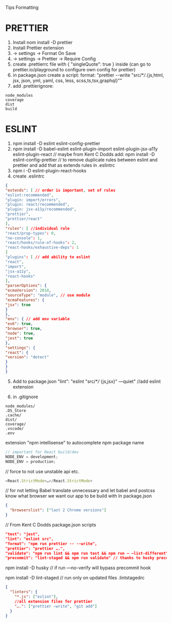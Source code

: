 Tips Formatting

# PRETTIER

1. Install nom install -D prettier
2. Install Prettier extension
3. -> settings -> Format On Save
4. -> settings -> Prettier -> Require Config
5. create .prettierrc file with { "singleQuote": true } inside (can go to prettier.io/playground to configure own config for prettier)
6. in package.json create a script: format: "prettier --write \"src/\*_/_.{js,html, jsx, json, yml, yaml, css, less, scss,ts,tsx,graphql}\""
7. add .prettierignore:

```
node_modules
coverage
dist
build
```

# ESLINT

1. npm install -D eslint eslint-config-prettier
2. npm install -D babel-eslint eslint-plugin-import eslint-plugin-jsx-a11y eslint-plugin-react
   // maybe from Kent C Dodds add: npm install -D eslint-config-prettier
   // to remove duplicate rules between eslint and prettier and add that as extends rules in .eslintrc
3. npm i -D eslint-plugin-react-hooks
4. create .eslintrc

```json
{
"extends": [ // order is important, set of rules
"eslint:recommended",
"plugin: import/errors",
"plugin: react/recommended",
"plugin: jsx-a11y/recommended",
"prettier",
"prettier/react"
],
"rules": [ //individual rule
"react/prop-types": 0,
"no-console": 1,
"react/hooks/rule-of-hooks": 2,
"react-hooks/exhaustive-deps": 1
]
"plugins": [ // add ability to eslint
"react",
"import",
"jsx-a11y",
"react-hooks"
],
"parserOptions": {
"ecmaVersion": 2018,
"sourceType": "module", // use module
"ecmaFeatures": {
"jsx": true
}
},
"env": { // add env variable
"es6": true,
"browser": true,
"node": true,
"jest": true
},
"settings": {
"react": {
"version": "detect"
}
}
}
```

5. Add to package.json
   "lint": "eslint \"src/\*_/_ {js,jsx}\" —quiet" //add eslint extension

6. in .gitignore

```
node_modules/
.DS_Store
.cache/
dist/
coverage/
.vscode/
.env
```

extension "npm intellisense" to autocomplete npm package name

```js
// important for React build/dev
NODE_ENV = development;
NODE_ENV = production;
```

// force to not use unstable api etc.

```js
<React.StrictMode>…</React.StrictMode>
```

// for not letting Babel translate unnecessary and let babel and postcss know what browser we want our app to be build with
In package.json

```json
{
  "browserslist": ["last 2 Chrome versions"]
}
```

// From Kent C Dodds
package.json scripts

```json
"test": "jest",
"lint": "eslint src",
"format": "npm run prettier -- --write",
"prettier": "prettier ….",
"validate": "npm run lint && npm run test && npm run — —list-different",
"precommit": "lint-staged && npm run validate" // thanks to husky precommit hook
```

npm install -D husky
// if run —no-verify will bypass precommit hook

npm install -D lint-staged
// run only on updated files
.lintstagedrc

```json
{
  "linters": {
    "*.js": ["eslint"],
    //all extension files for prettier
    "….": ["prettier —write", "git add"]
  }
}
```
